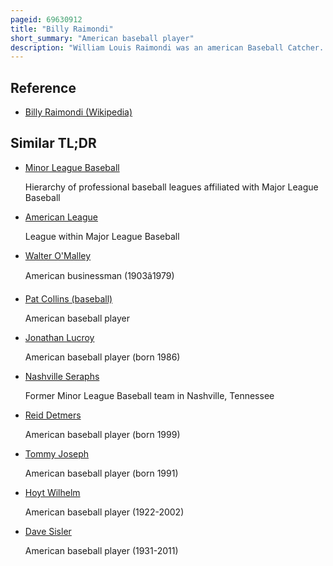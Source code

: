 ```yaml
---
pageid: 69630912
title: "Billy Raimondi"
short_summary: "American baseball player"
description: "William Louis Raimondi was an american Baseball Catcher. He played in Minor League Baseball for 22 Years, including 21 Years in the Pacific Coast League. He played for the Oakland Oaks from 1932 to 1949 the Sacramento Solons from 1949 to 1950 and the Los Angeles Angels from 1951 to 1953. Raimondi is a Member of the Pcl Hall of Fame elected in 1951."
---
```


## Reference

- [Billy Raimondi (Wikipedia)](https://en.wikipedia.org/?curid=69630912)

## Similar TL;DR

- [Minor League Baseball](/tldr/en/minor-league-baseball)

  Hierarchy of professional baseball leagues affiliated with Major League Baseball

- [American League](/tldr/en/american-league)

  League within Major League Baseball

- [Walter O'Malley](/tldr/en/walter-omalley)

  American businessman (1903â1979)

- [Pat Collins (baseball)](/tldr/en/pat-collins-baseball)

  American baseball player

- [Jonathan Lucroy](/tldr/en/jonathan-lucroy)

  American baseball player (born 1986)

- [Nashville Seraphs](/tldr/en/nashville-seraphs)

  Former Minor League Baseball team in Nashville, Tennessee

- [Reid Detmers](/tldr/en/reid-detmers)

  American baseball player (born 1999)

- [Tommy Joseph](/tldr/en/tommy-joseph)

  American baseball player (born 1991)

- [Hoyt Wilhelm](/tldr/en/hoyt-wilhelm)

  American baseball player (1922-2002)

- [Dave Sisler](/tldr/en/dave-sisler)

  American baseball player (1931-2011)
